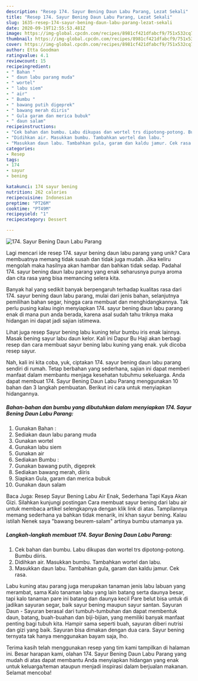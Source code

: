```yaml
---
description: "Resep 174. Sayur Bening Daun Labu Parang, Lezat Sekali"
title: "Resep 174. Sayur Bening Daun Labu Parang, Lezat Sekali"
slug: 1635-resep-174-sayur-bening-daun-labu-parang-lezat-sekali
date: 2020-09-19T12:55:53.481Z
image: https://img-global.cpcdn.com/recipes/8981cf421dfabcf9/751x532cq70/174-sayur-bening-daun-labu-parang-foto-resep-utama.jpg
thumbnail: https://img-global.cpcdn.com/recipes/8981cf421dfabcf9/751x532cq70/174-sayur-bening-daun-labu-parang-foto-resep-utama.jpg
cover: https://img-global.cpcdn.com/recipes/8981cf421dfabcf9/751x532cq70/174-sayur-bening-daun-labu-parang-foto-resep-utama.jpg
author: Etta Goodman
ratingvalue: 4.1
reviewcount: 15
recipeingredient:
- " Bahan "
- " daun labu parang muda"
- " wortel"
- " labu siem"
- " air"
- " Bumbu "
- " bawang putih digeprek"
- " bawang merah diiris"
- " Gula garam dan merica bubuk"
- " daun salam"
recipeinstructions:
- "Cek bahan dan bumbu. Labu dikupas dan wortel trs dipotong-potong. Bumbu diiris."
- "Didihkan air. Masukkan bumbu. Tambahkan wortel dan labu."
- "Masukkan daun labu. Tambahkan gula, garam dan kaldu jamur. Cek rasa."
categories:
- Resep
tags:
- 174
- sayur
- bening

katakunci: 174 sayur bening 
nutrition: 262 calories
recipecuisine: Indonesian
preptime: "PT26M"
cooktime: "PT49M"
recipeyield: "1"
recipecategory: Dessert

---
```



![174. Sayur Bening Daun Labu Parang](https://img-global.cpcdn.com/recipes/8981cf421dfabcf9/751x532cq70/174-sayur-bening-daun-labu-parang-foto-resep-utama.jpg)

Lagi mencari ide resep 174. sayur bening daun labu parang yang unik? Cara membuatnya memang tidak susah dan tidak juga mudah. Jika keliru mengolah maka hasilnya akan hambar dan bahkan tidak sedap. Padahal 174. sayur bening daun labu parang yang enak seharusnya punya aroma dan cita rasa yang bisa memancing selera kita.

Banyak hal yang sedikit banyak berpengaruh terhadap kualitas rasa dari 174. sayur bening daun labu parang, mulai dari jenis bahan, selanjutnya pemilihan bahan segar, hingga cara membuat dan menghidangkannya. Tak perlu pusing kalau ingin menyiapkan 174. sayur bening daun labu parang enak di mana pun anda berada, karena asal sudah tahu triknya maka hidangan ini dapat jadi sajian istimewa.

Lihat juga resep Sayur bening labu kuning telur bumbu iris enak lainnya. Masak bening sayur labu daun kelor. Kali ini Dapur Bu Haji akan berbagi resep dan cara membuat sayur bening labu kuning yang enak. yuk dicoba resep sayur.


Nah, kali ini kita coba, yuk, ciptakan 174. sayur bening daun labu parang sendiri di rumah. Tetap berbahan yang sederhana, sajian ini dapat memberi manfaat dalam membantu menjaga kesehatan tubuhmu sekeluarga. Anda dapat membuat 174. Sayur Bening Daun Labu Parang menggunakan 10 bahan dan 3 langkah pembuatan. Berikut ini cara untuk menyiapkan hidangannya.

<!--inarticleads1-->

##### Bahan-bahan dan bumbu yang dibutuhkan dalam menyiapkan 174. Sayur Bening Daun Labu Parang:

1. Gunakan  Bahan :
1. Sediakan  daun labu parang muda
1. Gunakan  wortel
1. Gunakan  labu siem
1. Gunakan  air
1. Sediakan  Bumbu :
1. Gunakan  bawang putih, digeprek
1. Sediakan  bawang merah, diiris
1. Siapkan  Gula, garam dan merica bubuk
1. Gunakan  daun salam


Baca Juga: Resep Sayur Bening Labu Air Enak, Sederhana Tapi Kaya Akan Gizi. Silahkan kunjungi postingan Cara membuat sayur bening dari labu air untuk membaca artikel selengkapnya dengan klik link di atas. Tampilannya memang sederhana ya bahkan tidak menarik, ini khan sayur bening. Kalau istilah Nenek saya &#34;bawang beurem-salam&#34; artinya bumbu utamanya ya. 

<!--inarticleads2-->

##### Langkah-langkah membuat 174. Sayur Bening Daun Labu Parang:

1. Cek bahan dan bumbu. Labu dikupas dan wortel trs dipotong-potong. Bumbu diiris.
1. Didihkan air. Masukkan bumbu. Tambahkan wortel dan labu.
1. Masukkan daun labu. Tambahkan gula, garam dan kaldu jamur. Cek rasa.


Labu kuning atau parang juga merupakan tanaman jenis labu labuan yang merambat, sama Kalo tanaman labu yang lain batang serta daunya besar, tapi kalo tanaman pare ini batang dan daunya kecil Pare belut bisa untuk di jadikan sayuran segar, baik sayur bening maupun sayur santan. Sayuran Daun - Sayuran berasal dari tumbuh-tumbuhan dan dapat membentuk daun, batang, buah-buahan dan biji-bijian, yang memiliki banyak manfaat penting bagi tubuh kita. Hampir sama seperti buah, sayuran diberi nutrisi dan gizi yang baik. Sayuran bisa dimakan dengan dua cara. Sayur bening ternyata tak hanya menggunakan bayam saja, lho. 

Terima kasih telah menggunakan resep yang tim kami tampilkan di halaman ini. Besar harapan kami, olahan 174. Sayur Bening Daun Labu Parang yang mudah di atas dapat membantu Anda menyiapkan hidangan yang enak untuk keluarga/teman ataupun menjadi inspirasi dalam berjualan makanan. Selamat mencoba!
